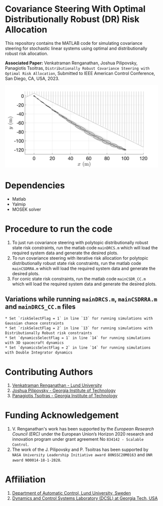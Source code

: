 # Covariance Steering With Optimal Distributionally Robust (DR) Risk Allocation 
This repository contains the MATLAB code for simulating covariance steering for stochastic linear systems using optimal and distributionally robust risk allocation.

**Associated Paper:** Venkatraman Renganathan, Joshua Pilipovsky, Panagiotis Tsoitras, `Distributionally Robust Covariance Steering with Optimal Risk Allocation`, Submitted to IEEE American Control Conference, San Diego, CA, USA, 2023.

![covariance_steering](https://github.com/venkatramanrenganathan/Covariance-Steering-With-Optimal-DR-Risk-Allocation/blob/main/Figures/polyspaceDRIRA2Dtraj.png)

# Dependencies
- Matlab
- Yalmip
- MOSEK solver

# Procedure to run the code
1. To just run covariance steering with polytopic distributionally robust state risk constraints, run the matlab code `mainDRCS.m` which will load the required system data and generate the desired plots.
2. To run covariance steering with iterative risk allocation for polytopic distributionally robust state risk constraints, run the matlab code `mainCSDRRA.m` which will load the required system data and generate the desired plots.
3. For conic state risk constraints, run the matlab code `mainCSDR_CC.m` which will load the required system data and generate the desired plots.

## Variations while running `mainDRCS.m`, `mainCSDRRA.m` and `mainDRCS_CC.m` files
    * Set `riskSelectFlag = 1` in line `13` for running simulations with Gaussian chance constraints
    * Set `riskSelectFlag = 2` in line `13` for running simulations with Distributionally Robust risk constraints 
    * Set `dynamicsSelectFlag = 1` in line `14` for running simulations with 3D spacecraft dynamics
    * Set `dynamicsSelectFlag = 2` in line `14` for running simulations with Double Integrator dynamics

# Contributing Authors
1. [Venkatraman Renganathan - Lund University](https://github.com/venkatramanrenganathan)
2. [Joshua Pilipovsky - Georgia Institute of Technology](https://github.com/JoshPilipovsky)
3. [Panagiotis Tsoitras - Georgia Institute of Technology](https://dcsl.gatech.edu/tsiotras.html)

# Funding Acknowledgement
1. V. Renganathan's work has been supported by the *European Research Council (ERC)* under the European Union’s Horizon 2020 research and innovation program under grant agreement No `834142 - Scalable Control`.
2. The work of the J. Pilipovsky and P. Tsoitras has been supported by `NASA University Leadership Initiative award 80NSSC20M0163` and `ONR award N00014-18-1-2828`.

# Affiliation
1. [Department of Automatic Control, Lund University, Sweden](https://control.lth.se)
2. [Dynamics and Control Systems Laboratory (DCSL) at Georgia Tech, USA](https://dcsl.gatech.edu)
